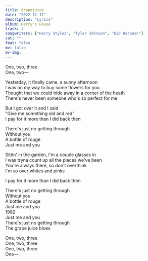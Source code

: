 ```yaml
---
title: Grapejuice
date: "2022-11-17"
description: "Lyrics"
album: Harry's House
track: 3
songwriters: ["Harry Styles", "Tyler Johnson", "Kid Harpoon"]
cat: ""
feat: false
mv: false
mv-img:
---
```


<p className="intro">
One, two, three <br />
One, two— <br />
</p>
<p className="verse-one">
Yesterday, it finally came, a sunny afternoon <br />
I was on my way to buy some flowers for you <br />
Thought that we could hide away in a corner of the heath <br />
There's never been someone who's so perfect for me <br />
</p>
<p className="pre-chorus">
But I got over it and I said <br />
"Give me something old and red" <br />
I pay for it more than I did back then <br />
</p>
<p className="chorus">
There's just no getting through <br />
Without you <br />
A bottle of rouge <br />
Just me and you <br />
</p>
<p className="verse-two">
Sittin' in the garden, I'm a couple glasses in <br />
I was tryna count up all the places we'vе been <br />
You're always there, so don't ovеrthink <br />
I'm so over whites and pinks <br />
</p>
<p className="pre-chorus">
I pay for it more than I did back then <br />
</p>
<p className="chorus">
There's just no getting through <br />
Without you <br />
A bottle of rouge <br />
Just me and you <br />
1982 <br />
Just me and you <br />
There's just no getting through <br />
The grape juice blues <br />
</p>
<p className="outro">
One, two, three <br />
One, two, three <br />
One, two, three <br />
One— <br />
</p>
